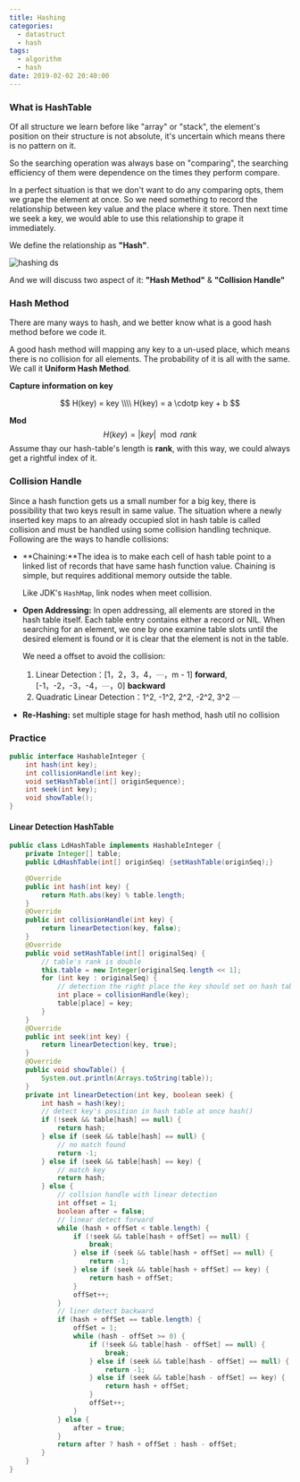 ```yaml
---
title: Hashing
categories:
  - datastruct
  - hash
tags:
  - algorithm
  - hash
date: 2019-02-02 20:40:00
---
```




### What is HashTable

Of all structure we learn before like "array" or "stack", the element's position on their structure is not absolute, it's uncertain which means there is no pattern on it.  

So the searching operation was always base on "comparing",  the searching efficiency of them were dependence on the times they perform compare.

In a perfect situation is that we don't want to do any comparing opts, them we grape the element at once. So we need something to record the relationship between key value and the place where it store. Then next time we seek a key, we would able to use this relationship to grape it immediately.

We define the relationship as **"Hash"**.

![hashing ds](https://www.geeksforgeeks.org/wp-content/uploads/HashingDataStructure-min-768x384.png)

And we will discuss two aspect of it: **"Hash Method"** & **"Collision Handle"**

### Hash Method

There are many ways to hash, and we better know what is a good hash method before we code it.

A good hash method will mapping any key to a un-used place, which means there is no collision for all elements. The probability of it is all with the same. We call it **Uniform Hash Method**.

**Capture information on key**

$$
H(key) = key \\\\ H(key) = a \cdotp key + b
$$

**Mod**
$$
H(key) = | key|\mod rank
$$
Assume thay our hash-table's length is **rank**, with this way, we could always get a rightful index of it.

### Collision Handle

Since a hash function gets us a small number for a big key, there is possibility that two keys result in same value. The situation where a newly inserted key maps to an already occupied slot in hash table is called collision and must be handled using some collision handling technique. Following are the ways to handle collisions:

- **Chaining:**The idea is to make each cell of hash table point to a linked list of records that have same hash function value. Chaining is simple, but requires additional memory outside the table.

    Like JDK's `HashMap`, link nodes when meet collision.

- **Open Addressing:** In open addressing, all elements are stored in the hash table itself. Each table entry contains either a record or NIL. When searching for an element, we one by one examine table slots until the desired element is found or it is clear that the element is not in the table.

    We need a offset to avoid the collision:

    1. Linear Detection：[1，2，3，4，┈，m - 1] **forward**, [-1，-2，-3，-4，┈，0] **backward**
    2. Quadratic Linear Detection：1^2, -1^2, 2^2, -2^2, 3^2 ┈

- **Re-Hashing:** set multiple stage for hash method, hash util no collision

### Practice

```java
public interface HashableInteger {
    int hash(int key);
    int collisionHandle(int key);
    void setHashTable(int[] originSequence);
    int seek(int key);
    void showTable();
}
```

#### Linear Detection HashTable

```java
public class LdHashTable implements HashableInteger {
    private Integer[] table;
    public LdHashTable(int[] originSeq) {setHashTable(originSeq);}

    @Override
    public int hash(int key) {
        return Math.abs(key) % table.length;
    }
    @Override
    public int collisionHandle(int key) {
        return linearDetection(key, false);
    }
    @Override
    public void setHashTable(int[] originalSeq) {
        // table's rank is double
        this.table = new Integer[originalSeq.length << 1];
        for (int key : originalSeq) {
            // detection the right place the key should set on hash table
            int place = collisionHandle(key);
            table[place] = key;
        }
    }
    @Override
    public int seek(int key) {
        return linearDetection(key, true);
    }
    @Override
    public void showTable() {
        System.out.println(Arrays.toString(table));
    }
    private int linearDetection(int key, boolean seek) {
        int hash = hash(key);
        // detect key's position in hash table at once hash()
        if (!seek && table[hash] == null) {
            return hash;
        } else if (seek && table[hash] == null) {
            // no match found
            return -1;
        } else if (seek && table[hash] == key) {
            // match key
            return hash;
        } else {
			// collsion handle with linear detection
            int offset = 1;
            boolean after = false;
			// linear detect forward
            while (hash + offSet < table.length) {
                if (!seek && table[hash + offSet] == null) {
                    break;
                } else if (seek && table[hash + offSet] == null) {
                    return -1;
                } else if (seek && table[hash + offSet] == key) {
                    return hash + offSet;
                }
                offSet++;
            }
            // liner detect backward
            if (hash + offSet == table.length) {
                offSet = 1;
                while (hash - offSet >= 0) {
                    if (!seek && table[hash - offSet] == null) {
                        break;
                    } else if (seek && table[hash - offSet] == null) {
                        return -1;
                    } else if (seek && table[hash - offSet] == key) {
                        return hash + offSet;
                    }
                    offSet++;
                }
            } else {
                after = true;
            }
            return after ? hash + offSet : hash - offSet;
        }
    }
}
```